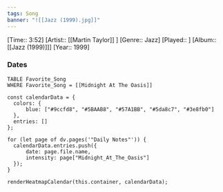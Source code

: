 ```yaml
---
tags: Song  
banner: "![[Jazz (1999).jpg]]"
---
```

[Time:: 3:52]
[Artist:: [[Martin Taylor]] ]
[Genre:: Jazz]
[Played:: ]
[Album:: [[Jazz (1999)]]]
[Year:: 1999]
### Dates
````dataview
TABLE Favorite_Song
WHERE Favorite_Song = [[Midnight At The Oasis]]
````
  ```dataviewjs
const calendarData = { 
	colors: { 
		blue: ["#9ccfd8", "#5BAAB8", "#57A1BB", "#5da8c7", "#3e8fb0"] 
	}, 
	entries: [] 
}; 

for (let page of dv.pages('"Daily Notes"')) { 
	calendarData.entries.push({ 
		date: page.file.name, 
		intensity: page["Midnight_At_The_Oasis"]
	}); 
} 

renderHeatmapCalendar(this.container, calendarData);
```
